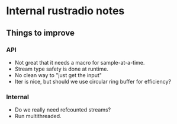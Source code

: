 # Internal rustradio notes

## Things to improve

### API

* Not great that it needs a macro for sample-at-a-time.
* Stream type safety is done at runtime.
* No clean way to "just get the input"
* Iter is nice, but should we use circular ring buffer for efficiency?

### Internal

* Do we really need refcounted streams?
* Run multithreaded.
